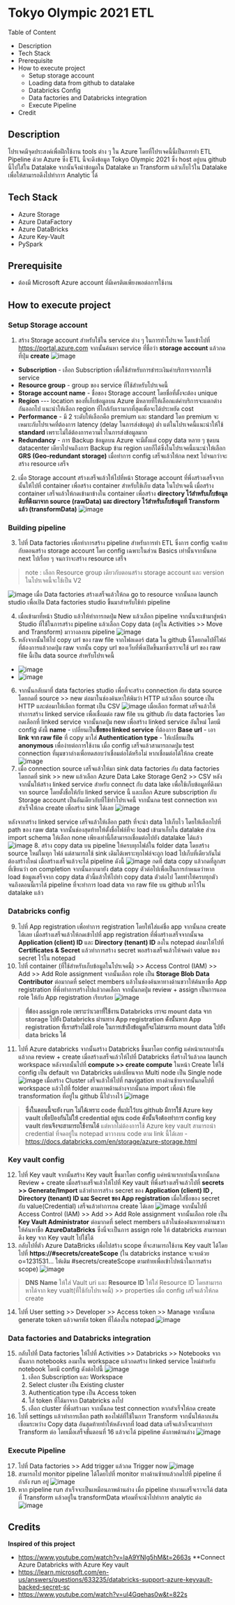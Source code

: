 # Tokyo Olympic 2021 ETL
Table of Content
- Description
- Tech Stack
- Prerequisite
- How to execute project
  - Setup storage account
  - Loading data from github to datalake
  - Databricks Config
  - Data factories and Databricks integration
  - Execute Pipeline
- Credit

## Description
โปรเจคมีจุดประสงค์เพื่อฝึกใช้งาน tools ต่าง ๆ ใน Azure โดยที่โปรเจคนี้นี้เป็นการทำ ETL Pipeline ด้วย Azure ซึ่ง ETL นี้จะดึงข้อมูล Tokyo Olympic 2021 ซึ่ง host อยู่บน github นี้ไปใส่ใน Datalake จากนั้นจึงนำข้อมูลใน Datalake มา Transform แล้วเก็บไว้ใน Datalake เพื่อให้สามารถดึงไปทำการ Analytic ได้ 

## Tech Stack
- Azure Storage
- Azure DataFactory
- Azure DataBricks
- Azure Key-Vault
- PySpark
## Prerequisite
- ต้องมี Microsoft Azure account ที่มีเครติตเพียงพอต่อการใช้งาน
## How to execute project
### Setup Storage account
1. สร้าง Storage account สำหรับใช้ใน service ต่าง ๆ ในการทำโปรเจค โดยเข้าไปที่ https://portal.azure.com จากนั้นค้นหา service ที่ชื่อว่า **storage account** แล้วกดที่ปุ่ม **create**
![image](https://github.com/Zhuuuun/TokyoOlympic2021ETL/assets/96523298/1d684a19-a7b2-4600-b19e-797ecc318553)
- **Subscription** - เลือก Subscription เพื่อใช้สำหรับการชำระเงินค่าบริการจากการใช้ service  
- **Resource group** - group ของ service ที่ใช้สำหรับโปรเจคนี้
- **Storage account name** - ชื่อของ Storage account โดยชื่อที่ตั้งจะต้อง unique 
- **Region** --- location ของที่เก็บข้อมูลบน Azure มีหลายที่ให้เลือกแต่ค่าบริการจะแตกต่างกันออกไป แนะนำให้เลือก region ที่ใกล้กับเรามากที่สุดเพื่อจะได้ประหยัด cost 
- **Performance** - มี 2 ระดับให้เลือกคือ premium และ standard โดย premium จะเหมาะกับโปรเจคที่ต้องการ latency (delay ในการส่งข้อมูล) ต่ำ แต่ในโปรเจคนี้แนะนำให้ใช้ **standard** เพราะไม่ได้ต้องการความไวในการส่งข้อมูลมาก
- **Redundancy** - การ Backup ข้อมูลบน Azure จะมีตั้งแต่ copy data หลาย ๆ ชุดบน datacenter เดียวไปจนถึงการ Backup ข้าม region เลยก็ได้ซึ่งในโปรเจคนี้แนะนำให้เลือก **GRS (Geo-redundant storage)** 
เมื่อทำการ config เสร็จแล้วให้กด next ไปจนกว่าจะสร้าง resource เสร็จ
2. เมื่อ Storage account สร้างเสร็จแล้วให้ไปที่หน้า Storage account ที่พึ่งสร้างเสร็จจากนั้นให้ไปที่ container เพื่อสร้าง container สำหรับใช้เก็บ data ในโปรเจคนี้
เมื่อสร้าง container เสร็จแล้วให้กดเข้ามาข้างใน container เพื่อสร้าง **directory ไว้สำหรับเก็บข้อมูลดิบที่ดึงมาจาก source (rawData)**  **และ directory ไว้สำหรับเก็บข้อมูลที่ Transform แล้ว (transformData)**
![image](https://github.com/Zhuuuun/TokyoOlympic2021ETL/assets/96523298/0e39729a-5548-4eae-b195-9fb44e9ca705)

### Building pipeline
3. ไปที่ Data factories เพื่อทำการสร้าง pipeline สำหรับการทำ ETL ซึ่งการ config จะคล้ายกับตอนสร้าง storage account โดย config เฉพาะในส่วน Basics เท่านั้นจากนั้นกด next ไปเรื่อย ๆ จนกว่าจะสร้าง resource เสร็จ
> note : เลือก Resource group เดียวกับตอนสร้าง storage account และ version ในโปรเจคนี้จะใช้เป็น V2

![image](https://github.com/Zhuuuun/TokyoOlympic2021ETL/assets/96523298/fc37487a-8972-49c9-8a38-3c33f603346e)
เมื่อ Data factories สร้างเสร็จแล้วให้กด go to resource จากนั้นกด launch studio เพื่อเปิด Data factories studio ขึ้นมาสำหรับใช้ทำ pipeline

4. เมื่อเข้ามาที่หน้า Studio แล้วให้ทำการกดปุ่ม New แล้วเลือก pipeline จากนั้นจะเข้ามาสู่หน้า Studio ที่ใช้ในการสร้าง pipeline แล้วเลือก Copy data (อยู่ใน Activities >> Move and Transform) มาวางลงบน pipeline 
![image](https://github.com/Zhuuuun/TokyoOlympic2021ETL/assets/96523298/3a4a73ad-488b-4abf-99eb-1294509ac6ce)
5. หลังจากนั้นให้ไป copy url ของ raw file จากโฟลเดอร์ data ใน github นี้โดยกดไปที่ไฟล์ที่ต้องการแล้วกดปุ่ม raw จากนั้น copy url ของเว็บที่พึ่งเปิดขึ้นมาซึ่งเราจะใช้ url ของ raw file นี้เป็น data source สำหรับโปรเจคนี้
- ![image](https://github.com/Zhuuuun/TokyoOlympic2021ETL/assets/96523298/039ad9cc-c282-4e34-abad-80d8e857ec21)
- ![image](https://github.com/Zhuuuun/TokyoOlympic2021ETL/assets/96523298/0025ea56-25df-4f86-aa02-e18dbc734a26)
6. จากนั้นกลับมาที่ data factories studio เพื่อที่จะสร้าง connection กับ data source โดยกดที่ source >> new ต่อมาในช่องค้นหาให้พิมว่า HTTP แล้วเลือก source เป็น HTTP และต่อมาให้เลือก format เป็น CSV
![image](https://github.com/Zhuuuun/TokyoOlympic2021ETL/assets/96523298/e560db35-2a4a-4082-a251-2675447d7e9b)
เมื่อเลือก format เสร็จแล้วให้ทำการสร้าง linked service เพื่อเชื่อมต่อ raw file บน github กับ data factories โดยกดเลือกที่ linked service จากนั้นกดปุ่ม new เพื่อสร้าง linked service อันใหม่ โดยมี config ดังนี้
**name** - เปลี่ยนเป็น**ชื่อของ linked service** ที่ต้องการ
**Base url** - เอา **link จาก raw file** ที่ copy มาใส่
**Authentication type** - ให้เปลี่ยนเป็น **anonymous** เพื่อง่ายต่อการใช้งาน 
เมื่อ config เสร็จแล้วสามารถกดปุ่ม test connection ที่มุมขวาล่างเพื่อทดสอบว่าเชื่อมต่อได้หรือไม่ หากเชื่อมต่อได้ให้กด create 
![image](https://github.com/Zhuuuun/TokyoOlympic2021ETL/assets/96523298/cc69e5c4-c410-4407-bcb3-c40d448e58e3)
7. เมื่อ connection source เสร็จแล้วให้มา sink data factories กับ data factories โดยกดที่ sink >> new  แล้วเลือก Azure Data Lake Storage Gen2 >> CSV หลังจากนั้นให้สร้าง linked service สำหรับ connect กับ data lake เพื่อใช้เก็บข้อมูลที่ดึงมาจาก source โดยตั้งชื่อให้กับ linked service นี้ และเลือก Azure subscription กับ Storage account เป็นอันเดียวกับที่ใช้ทำโปรเจคนี้ จากนั้นกด test connection หากสำเร็จให้กด create เพื่อสร้าง sink ได้เลย
![image](https://github.com/Zhuuuun/TokyoOlympic2021ETL/assets/96523298/e10e58cb-cbf4-4226-a794-6803f42516d9)

หลังจากสร้าง linked service เสร็จแล้วให้เลือก path ที่จะนำ data ไปเก็บไว โดยให้เลือกไปที่ path ของ raw data จากนั้นช่องสุดท้ายให้ตั้งชื่อไฟล์ที่จะ load เข้ามาเก็บใน datalake ส่วน import schema ให้เลือก none เพียงเท่านี้ก็สามารถเชื่อมต่อไปยัง datalake ได้แล้ว
![image](https://github.com/Zhuuuun/TokyoOlympic2021ETL/assets/96523298/7a75e987-9b13-4dc7-aa3e-7a64e9e4d2c0)
8. สร้าง copy data บน pipeline ให้ครบทุกไฟล์ใน folder data โดยสร้าง source ใหม่ในทุก ไฟล์ แต่สามารถใช้ sink เดิมได้เพราะทุกไฟล์จะถูก load ไปเก็บที่เดียวกันไม่ต้องสร้างใหม่ เมื่อสร้างเสร็จแล้วจะได้ pipeline ดังนี้
![image](https://github.com/Zhuuuun/TokyoOlympic2021ETL/assets/96523298/5837a1fa-6dfe-4020-bc9f-8e61a0da2be3) 
กดที่ data copy แล้วกดที่ลูกสรที่เขียนว่า on completion จากนั้นลากมายัง data copy ตัวต่อไปเพื่อเป็นการกำหนดว่าหาก load ข้อมูลเสร็จจาก copy data ตัวนี้แล้วให้ไปทำ copy data ตัวต่อไป โดยทำให้ครบทุกตัว จนถึงตอนนี้เราได้ pipeline ที่จะทำการ load data จาก raw file บน github มาไว้ใน datalake แล้ว

### Databricks config
9. ไปที่ App registration เพื่อทำการ registration โดยให้ใส่แค่ชื่อ app จากนั้นกด create ได้เลย เมื่อสร้างเสร็จแล้วให้กดเข้าไปที่ app registration ที่พึ่งสร้างเสร็จจากนั้นจด **Application (client) ID** และ **Directory (tenant) ID** ลงใน notepad ต่อมาให้ไปที่ **Certificates & Secret** แล้วทำการสร้าง secret พอสร้างเสร็จแล้วให้จดค่า value ของ secret ไว้ใน notepad
10. ไปที่ container (ที่ใช้สำหรับเก็บข้อมูลในโปรเจคนี้) >> Access Control (IAM) >> Add >> Add Role assignment จากนั้นเลือก role เป็น **Storage Blob Data Contributor** ต่อมากดที่ select members แล้วในช่องค้นหาทางด้านขวาให้ค้นหาชื่อ App registration ที่พึ่งทำการสร้างไปแล้วกดเลือก จากนั้นกดปุ่ม review + assign เป็นการแอด role ให้กับ App registration เรียบร้อย
![image](https://github.com/Zhuuuun/TokyoOlympic2021ETL/assets/96523298/33aaedc8-74c6-43bf-a216-e654979cbe8d)
> **ที่ต้อง assign role เพราะว่าเวลาที่ใช้งาน Databricks เราจะ mount data จาก storage ไปยัง Databricks ผ่านทาง App registration ดังนั้นหาก App registration ที่เราสร้างไม่มี role ในการเข้าถึงข้อมูลก็จะไม่สามารถ mount data ไปยัง data bricks ได้**

11. ไปที่ Azure databricks จากนั้นสร้าง Databricks ขึ้นมาโดย config แค่หน้าแรกเท่านั้นแล้วกด review + create เมื่อสร้างเสร็จแล้วให้ไปที่ Databricks ที่สร้างไว้แล้วกด launch workspace หลังจากนั้นไปที่ **compute >> create compute** ในหน้า Create ให้ใช้ config เป็น default จาก Databricks แต่เปลี่ยนจาก Multi node เป็น Single node
![image](https://github.com/Zhuuuun/TokyoOlympic2021ETL/assets/96523298/dadc308f-861f-430a-8906-3988ac83d3be)
เมื่อสร้าง Cluster เสร็จแล้วให้ไปที่ navigation ทางด้านซ้ายจากนั้นกดไปที่ workspace แล้วไปที่ folder ตามภาพด้านล่างจากนั้นกด import เพื่อนำ file transformation ที่อยู่ใน github นี้ไปวางไว้
![image](https://github.com/Zhuuuun/TokyoOlympic2021ETL/assets/96523298/ba1ff83a-ca08-4c1e-b235-52a3f7d1c412)
> **ซึ่งในตอนนี้จะยัง run ไม่ได้เพราะ code ที่แปะไว้บน github มีการใช้ Azure key vault เพื่อป้องกันไม่ให้ credential อยู่บน code ดังนั้นจึงต้องทำการ config key vault ก่อนจึงจะสามารถใช้งานได้**
แต่หากไม่ต้องการใช้ Azure key vault สามารถนำ credential ที่จดอยู่ใน notepad มาวางบน code ตาม link นี้ได้เลย - https://docs.databricks.com/en/storage/azure-storage.html

### Key vault config
12. ไปที่ Key vault จากนั้นสร้าง Key vault ขึ้นมาโดย config แค่หน้าแรกเท่านั้นจากนั้นกด Review + create เมื่อสร้างเสร็จแล้วให้ไปที่ Key vault ที่พึ่งสร้างเสร็จแล้วไปที่ **secrets >> Generate/Import** แล้วทำการสร้าง secret ของ **Application (client) ID , Directory (tenant) ID และ Secret ของ App registration** เมื่อใส่ชื่อของ secret กับ value(Credential) เสร็จแล้วทำการกด create ได้เลย
![image](https://github.com/Zhuuuun/TokyoOlympic2021ETL/assets/96523298/8dcb6537-42b2-4da6-99e0-84acde10a880)
จากนั้นไปที่ Access Control (IAM) >> Add >> Add Role assignment จากนั้นเลือก role เป็น **Key Vault Administrator** ต่อมากดที่ select members แล้วในช่องค้นหาทางด้านขวาให้ค้นหาชื่อ **AzureDataBricks** ซึ่งนี่จะเป็นการ assign role ให้ databricks สามารถมาดึง key จาก Key vault ไปใช้ได้
13. กลับไปที่ตัว Azure DataBricks เพื่อไปสร้าง scope ที่จะสามารถใช้งาน Key vault ได้โดยไปที่ **https://<databricksInstance>#secrets/createScope** (ใน databricks instance จะจบด้วย o=1231531... ให้เติม #secrets/createScope ตามท้ายเพื่อเข้าไปหน้าในการสร้าง scope)
![image](https://github.com/Zhuuuun/TokyoOlympic2021ETL/assets/96523298/3ed60778-4192-4c19-8ba0-2b1b497aa7ce)
> **DNS Name** ให้ใส่ Vault uri และ **Resource ID** ให้ใส่ Resource ID โดยสามารถหาได้จาก key vualt(ที่ใช้กับโปรเจคนี้) >> properties เมื่อ config เสร็จแล้วให้กด create

14. ไปที่ User setting >> Developer >> Access token >> Manage จากนั้นกด generate token แล้วจดรหัส token ที่ได้ลงใน notepad
![image](https://github.com/Zhuuuun/TokyoOlympic2021ETL/assets/96523298/69966e8f-f614-4e13-8a8d-269c4cd809ff)

### Data factories and Databricks integration
15. กลับไปที่ Data factories ให้ไปที่ Activities >> Databricks >> Notebooks จากนั้นลาก notebooks ลงมาใน workspace แล้วกดสร้าง linked service ใหม่สำหรับ notebook โดยมี config ดังต่อไปนี้
![image](https://github.com/Zhuuuun/TokyoOlympic2021ETL/assets/96523298/d6705d8d-40c3-4f31-aea9-c85762be1f39)
    1. เลือก Subscription และ Workspace
    2. Select cluster เป็น Existing cluster
    3. Authentication type เป็น Access token
    4. ใส่ token ที่ได้มาจาก Databricks ลงไป
    5. เลือก cluster ที่พึ่งสร้างมา
จากนั้นกด test connection หากสำเร็จให้กด create
16. ไปที่ settings แล้วทำการเลือก path ของไฟล์ที่ใช้ในการ Transform จากนั้นให้ลากเส้นเชื่อมระหว่าง Copy data อันสุดท้ายทำให้หลังจากที่ load data เสร็จแล้วก็จะมาทำการ Transform ต่อ โดยเมื่อเสร็จขั้นตอนที่ 16 แล้วจะได้ pipeline ดังภาพด้านล่าง
![image](https://github.com/Zhuuuun/TokyoOlympic2021ETL/assets/96523298/92459555-d731-4038-aad0-167281ef5eeb)

### Execute Pipeline
17. ไปที่ Data factories >> Add trigger แล้วกด Trigger now
![image](https://github.com/Zhuuuun/TokyoOlympic2021ETL/assets/96523298/a2dcbd43-5218-4fa2-8e14-51f1c344f479)
18. สามารถไป monitor pipeline ได้โดยไปที่ monitor ทางด้านซ้ายแล้วกดไปที่ pipeline ที่กำลัง run อยู่
![image](https://github.com/Zhuuuun/TokyoOlympic2021ETL/assets/96523298/f5b220c3-bc7d-42ff-95eb-1b9cc0afb1c6)
19. หาก pipeline run สำเร็จจะเป็นเหมือนภาพด้านล่าง เมื่อ pipeline ทำงานเสร็จเราจะได้ data ที่ Transform แล้วอยู่ใน transformData พร้อมที่จะนำไปทำการ analytic ต่อ
![image](https://github.com/Zhuuuun/TokyoOlympic2021ETL/assets/96523298/f707bb5a-60ab-4a58-a337-5a13d6926bff)

## Credits
**Inspired of this project** 
  - https://www.youtube.com/watch?v=IaA9YNlg5hM&t=2663s
**Connect Azure Databricks with Azure Key vault
  - https://learn.microsoft.com/en-us/answers/questions/633235/databricks-support-azure-keyvault-backed-secret-sc
  - https://www.youtube.com/watch?v=ul4Gqehas0w&t=822s
